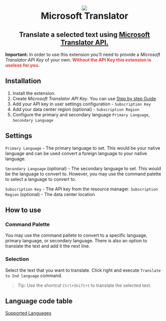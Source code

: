 <h1 align="center">
  <br>
  <img src="https://raw.githubusercontent.com/digital-natives/microsoft-translator-vscode-ext/master/assets/icons/icon.ico">
  <br>
  Microsoft Translator
</h1>
<h2 align="center">Translate a selected text using <a href="https://azure.microsoft.com/en-us/services/cognitive-services/translator-text-api/">Microsoft Translator API.</a>
</h2>
<p>
<strong>Important:</strong> In order to use this 
extension you'll need to provide a <em>Microsoft Translator API Key</em> of your own. <b style="color:rgb(226, 58, 58)">Without the API Key this extension is useless for you.</b>
</p>

## Installation
1. Install the extension.
2. Create *Microsoft Translator API Key*. You can use [Step by step Guide](https://docs.microsoft.com/en-us/azure/cognitive-services/translator/translator-text-how-to-signup)
3. Add your API key in user settings configuration - `Subscription Key`
4. Add your data center region (optional) - `Subscription Region`
5. Configure the primary and secondary language `Primary Language`, `Secondary Language`

## Settings

`Primary Language` - The primary language to set. This would be your native language and can be used convert a foreign language to your native language.

`Secondary Language` (optional) - The secondary language to set. This would be the language to convert to. However, you may use the command palette to select a language to convert to.

`Subscription Key` - The API key from the resource manager.
`Subscription Region` (optional) - The data center location


## How to use

### Command Palette

You may use the command pallete to convert to a specific language, primary language, or secondary language.
There is also an option to translate the text and add it the next line.

### Selection

Select the text that you want to translate. Click right and execute `Translate to 2nd language` command.
> Tip: Use the shortcut `Ctrl+Shift+t` to translate the selected text.

## Language code table
[Supported Languages](https://docs.microsoft.com/en-us/azure/cognitive-services/translator/languages)
